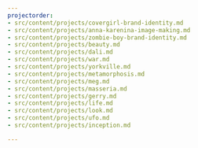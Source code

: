 ```yaml
---
projectorder:
- src/content/projects/covergirl-brand-identity.md
- src/content/projects/anna-karenina-image-making.md
- src/content/projects/zombie-boy-brand-identity.md
- src/content/projects/beauty.md
- src/content/projects/dali.md
- src/content/projects/war.md
- src/content/projects/yorkville.md
- src/content/projects/metamorphosis.md
- src/content/projects/meg.md
- src/content/projects/masseria.md
- src/content/projects/gerry.md
- src/content/projects/life.md
- src/content/projects/look.md
- src/content/projects/ufo.md
- src/content/projects/inception.md

---
```

